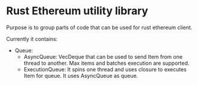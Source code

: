 # Rust Ethereum utility library 

Purpose is to group parts of code that can be used for rust ethereum client.

Currently it contains:
* Queue:
  * AsyncQueue: VecDeque that can be used to send Item from one thread to another. Max items and batches execution are supported.
  * ExecutionQueue: It spins one thread and uses closure to executes Item for queue. It uses AsyncQueue as queue.
